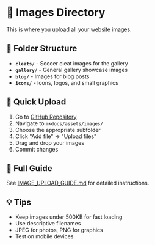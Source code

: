 # 📸 Images Directory

This is where you upload all your website images.

## 📁 **Folder Structure**

- **`cleats/`** - Soccer cleat images for the gallery
- **`gallery/`** - General gallery showcase images  
- **`blog/`** - Images for blog posts
- **`icons/`** - Icons, logos, and small graphics

## 🚀 **Quick Upload**

1. Go to [GitHub Repository](https://github.com/thekickvault/thekickvault.github.io)
2. Navigate to `mkdocs/assets/images/`
3. Choose the appropriate subfolder
4. Click "Add file" → "Upload files"
5. Drag and drop your images
6. Commit changes

## 📖 **Full Guide**

See [IMAGE_UPLOAD_GUIDE.md](../../IMAGE_UPLOAD_GUIDE.md) for detailed instructions.

## 💡 **Tips**

- Keep images under 500KB for fast loading
- Use descriptive filenames
- JPEG for photos, PNG for graphics
- Test on mobile devices
